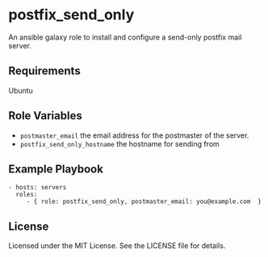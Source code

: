 # postfix\_send_only

An ansible galaxy role to install and configure a send-only postfix mail server.

## Requirements

Ubuntu

## Role Variables

* `postmaster_email` the email address for the postmaster of the server.
* `postfix_send_only_hostname` the hostname for sending from

## Example Playbook

    - hosts: servers
      roles:
         - { role: postfix_send_only, postmaster_email: you@example.com  }

## License

Licensed under the MIT License. See the LICENSE file for details.
